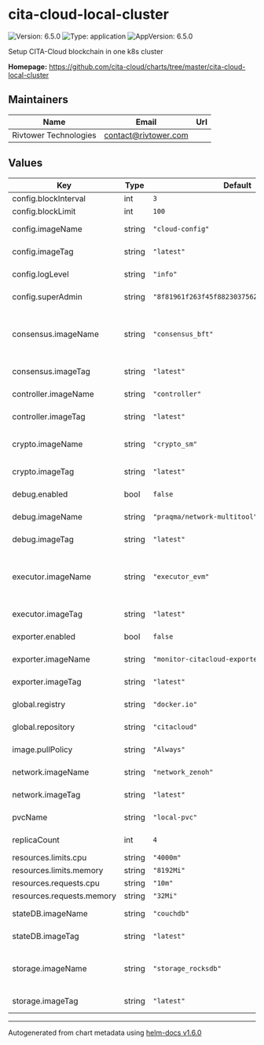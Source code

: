 # cita-cloud-local-cluster

![Version: 6.5.0](https://img.shields.io/badge/Version-6.5.0-informational?style=flat-square) ![Type: application](https://img.shields.io/badge/Type-application-informational?style=flat-square) ![AppVersion: 6.5.0](https://img.shields.io/badge/AppVersion-6.5.0-informational?style=flat-square)

Setup CITA-Cloud blockchain in one k8s cluster

**Homepage:** <https://github.com/cita-cloud/charts/tree/master/cita-cloud-local-cluster>

## Maintainers

| Name | Email | Url |
| ---- | ------ | --- |
| Rivtower Technologies | contact@rivtower.com |  |

## Values

| Key | Type | Default | Description |
|-----|------|---------|-------------|
| config.blockInterval | int | `3` | Chain's block interval. |
| config.blockLimit | int | `100` | Chain's block limit. |
| config.imageName | string | `"cloud-config"` | docker image  of cloud-config. |
| config.imageTag | string | `"latest"` | Image tag of cloud-config container. |
| config.logLevel | string | `"info"` | Log level warn/info/debug/trace |
| config.superAdmin | string | `"8f81961f263f45f88230375623394c9301c033e7"` | Super admin account address. |
| consensus.imageName | string | `"consensus_bft"` | docker image of consensus container. consensus_raft or consensus_bft or consensus_overlord |
| consensus.imageTag | string | `"latest"` | Image tag of consensus container. |
| controller.imageName | string | `"controller"` | docker image of controller container. |
| controller.imageTag | string | `"latest"` | Image tag of controller container. |
| crypto.imageName | string | `"crypto_sm"` | docker image of crypto container. crypto_sm or crypto_eth |
| crypto.imageTag | string | `"latest"` | Image tag of crypto container. |
| debug.enabled | bool | `false` | Is there a debug container in each pod? |
| debug.imageName | string | `"praqma/network-multitool"` | Image name of debug container. |
| debug.imageTag | string | `"latest"` | Image tag of debug container. |
| executor.imageName | string | `"executor_evm"` | docker image of executor container. executor_evm or executor_poc or executor_chaincode_ext |
| executor.imageTag | string | `"latest"` | Image tag of executor container. |
| exporter.enabled | bool | `false` | Is there an exporter container in each pod? |
| exporter.imageName | string | `"monitor-citacloud-exporter"` | Image name of exporter container. |
| exporter.imageTag | string | `"latest"` | Image tag of exporter container. |
| global.registry | string | `"docker.io"` | You can specify the image registry. |
| global.repository | string | `"citacloud"` | You can specify the image repository. |
| image.pullPolicy | string | `"Always"` | pullPolicy for all docker images. |
| network.imageName | string | `"network_zenoh"` | docker image of network container. |
| network.imageTag | string | `"latest"` | Image tag of network container. |
| pvcName | string | `"local-pvc"` | Name of persistentVolumeClaim. |
| replicaCount | int | `4` | Count of blockchain nodes. |
| resources.limits.cpu | string | `"4000m"` | cpu limit |
| resources.limits.memory | string | `"8192Mi"` | memory limit |
| resources.requests.cpu | string | `"10m"` | cpu request |
| resources.requests.memory | string | `"32Mi"` | memory request |
| stateDB.imageName | string | `"couchdb"` | docker image of stateDB container. |
| stateDB.imageTag | string | `"latest"` | Image tag of stateDB container. |
| storage.imageName | string | `"storage_rocksdb"` | docker image of storage container. storage_rocksdb or storage_sqlite |
| storage.imageTag | string | `"latest"` | Image tag of storage container. |

----------------------------------------------
Autogenerated from chart metadata using [helm-docs v1.6.0](https://github.com/norwoodj/helm-docs/releases/v1.6.0)
